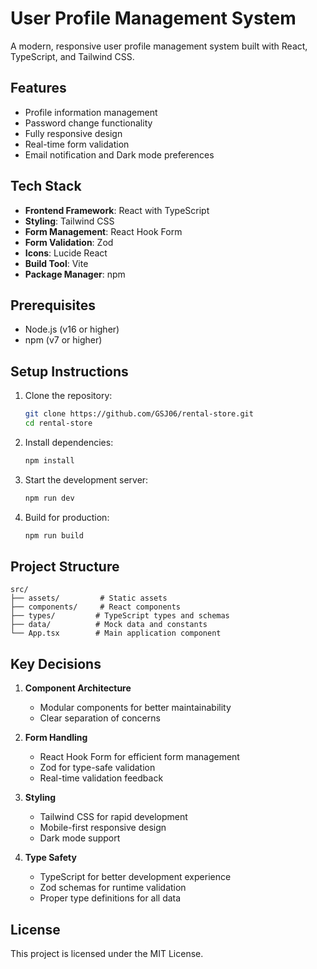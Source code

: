 # User Profile Management System

A modern, responsive user profile management system built with React, TypeScript, and Tailwind CSS. 

## Features

-  Profile information management
-  Password change functionality
-  Fully responsive design
-  Real-time form validation
-  Email notification and Dark mode preferences

## Tech Stack

- **Frontend Framework**: React with TypeScript
- **Styling**: Tailwind CSS
- **Form Management**: React Hook Form
- **Form Validation**: Zod
- **Icons**: Lucide React
- **Build Tool**: Vite
- **Package Manager**: npm

## Prerequisites

- Node.js (v16 or higher)
- npm (v7 or higher)

## Setup Instructions

1. Clone the repository:
   ```bash
   git clone https://github.com/GSJ06/rental-store.git
   cd rental-store
   ```

2. Install dependencies:
   ```bash
   npm install
   ```

3. Start the development server:
   ```bash
   npm run dev
   ```

4. Build for production:
   ```bash
   npm run build
   ```

## Project Structure

```
src/
├── assets/         # Static assets
├── components/     # React components
├── types/         # TypeScript types and schemas
├── data/          # Mock data and constants
└── App.tsx        # Main application component
```

## Key Decisions

1. **Component Architecture**
   - Modular components for better maintainability
   - Clear separation of concerns

2. **Form Handling**
   - React Hook Form for efficient form management
   - Zod for type-safe validation
   - Real-time validation feedback

3. **Styling**
   - Tailwind CSS for rapid development
   - Mobile-first responsive design
   - Dark mode support

4. **Type Safety**
   - TypeScript for better development experience
   - Zod schemas for runtime validation
   - Proper type definitions for all data

## License

This project is licensed under the MIT License.

